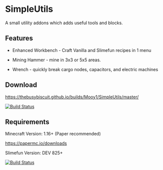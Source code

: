 # SimpleUtils
A small utility addons which adds useful tools and blocks.

## Features

- Enhanced Workbench - Craft Vanilla and Slimefun recipes in 1 menu


- Mining Hammer - mine in 3x3 or 5x5 areas.


- Wrench - quickly break cargo nodes, capacitors, and electric machines

## Download
https://thebusybiscuit.github.io/builds/Mooy1/SimpleUtils/master/

[![Build Status](https://thebusybiscuit.github.io/builds/Mooy1/SimpleUtils/master/badge.svg)](https://thebusybiscuit.github.io/builds/Mooy1/GridExpansion/master)

## Requirements
Minecraft Version: 1.16+ (Paper recommended)

https://papermc.io/downloads

Slimefun Version: DEV 825+

[![Build Status](https://thebusybiscuit.github.io/builds/TheBusyBiscuit/Slimefun4/master/badge.svg)](https://thebusybiscuit.github.io/builds/TheBusyBiscuit/Slimefun4/master/)

